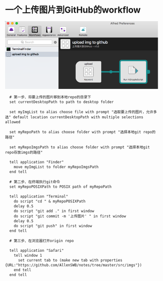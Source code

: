 # 一个上传图片到GitHub的workflow

![](https://github.com/AllenSWB/notes/blob/master/src/imgs/屏幕快照%202019-01-08%20下午6.39.39.png)

      # 第一步、将要上传的图片移到本地repo的目录下
      set currentDesktopPath to path to desktop folder

      set myImgList to alias choose file with prompt "选取要上传的图片，允许多选" default location currentDesktopPath with multiple selections allowed

      set myRepoPath to alias choose folder with prompt "选择本地git repo的路径"

      set myRepoImgsPath to alias choose folder with prompt "选择本地git repo存放imgs的路径"

      tell application "Finder"
        move myImgList to folder myRepoImgsPath
      end tell

      # 第二步、在终端执行git命令
      set myRepoPOSIXPath to POSIX path of myRepoPath

      tell application "Terminal"
        do script "cd " & myRepoPOSIXPath
        delay 0.5
        do script "git add ." in first window
        do script "git commit -m '上传图片' " in first window
        delay 0.5
        do script "git push" in first window
      end tell

      # 第三步、在浏览器打开origin repo

      tell application "Safari"
        tell window 1
          set current tab to (make new tab with properties {URL:"https://github.com/AllenSWB/notes/tree/master/src/imgs"})
        end tell
      end tell